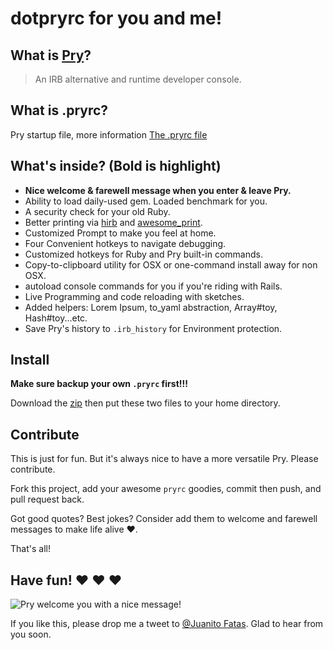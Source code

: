 # dotpryrc for you and me!

## What is [Pry](https://github.com/pry/pry/)?

> An IRB alternative and runtime developer console.

## What is .pryrc?

Pry startup file, more information [The .pryrc file](https://github.com/pry/pry/wiki/Pry-rc)

## What's inside? (Bold is highlight)

* __Nice welcome & farewell message when you enter & leave Pry.__
* Ability to load daily-used gem. Loaded benchmark for you.
* A security check for your old Ruby.
* Better printing via [hirb](https://github.com/cldwalker/hirb) and [awesome_print](http://github.com/michaeldv/awesome_print).
* Customized Prompt to make you feel at home.
* Four Convenient hotkeys to navigate debugging.
* Customized hotkeys for Ruby and Pry built-in commands.
* Copy-to-clipboard utility for OSX or one-command install away for non OSX.
* autoload console commands for you if you're riding with Rails.
* Live Programming and code reloading with sketches.
* Added helpers: Lorem Ipsum, to_yaml abstraction, Array#toy, Hash#toy...etc.
* Save Pry's history to `.irb_history` for Environment protection.

## Install

__Make sure backup your own `.pryrc` first!!!__

Download the [zip](https://github.com/JuanitoFatas/dotpryrc/archive/master.zip) then put these two files to your home directory.

## Contribute

This is just for fun. But it's always nice to have a more versatile Pry. Please contribute.

Fork this project, add your awesome `pryrc` goodies, commit then push, and pull request back.

Got good quotes? Best jokes? Consider add them to welcome and farewell messages to make life alive ❤.

That's all!

## Have fun! ❤ ❤ ❤

![Pry welcome you with a nice message!](http://git.io/mjV0og)

If you like this, please drop me a tweet to [@Juanito Fatas](https://twitter.com/JuanitoFatas). Glad to hear from you soon.
